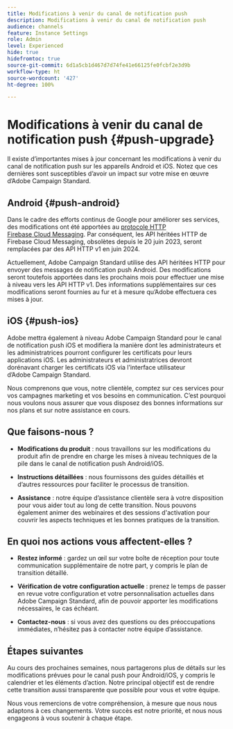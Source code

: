 ```yaml
---
title: Modifications à venir du canal de notification push
description: Modifications à venir du canal de notification push
audience: channels
feature: Instance Settings
role: Admin
level: Experienced
hide: true
hidefromtoc: true
source-git-commit: 6d1a5cb1d467d7d74fe41e66125fe0fcbf2e3d9b
workflow-type: ht
source-wordcount: '427'
ht-degree: 100%

---
```


# Modifications à venir du canal de notification push {#push-upgrade}

Il existe d’importantes mises à jour concernant les modifications à venir du canal de notification push sur les appareils Android et iOS. Notez que ces dernières sont susceptibles d’avoir un impact sur votre mise en œuvre d’Adobe Campaign Standard.

## Android {#push-android}

Dans le cadre des efforts continus de Google pour améliorer ses services, des modifications ont été apportées au [protocole HTTP Firebase Cloud Messaging](https://firebase.google.com/docs/cloud-messaging/http-server-ref). Par conséquent, les API héritées HTTP de Firebase Cloud Messaging, obsolètes depuis le 20 juin 2023, seront remplacées par des API HTTP v1 en juin 2024.

Actuellement, Adobe Campaign Standard utilise des API héritées HTTP pour envoyer des messages de notification push Android. Des modifications seront toutefois apportées dans les prochains mois pour effectuer une mise à niveau vers les API HTTP v1. Des informations supplémentaires sur ces modifications seront fournies au fur et à mesure qu’Adobe effectuera ces mises à jour.

## iOS {#push-ios}

Adobe mettra également à niveau Adobe Campaign Standard pour le canal de notification push iOS et modifiera la manière dont les administrateurs et les administratrices pourront configurer les certificats pour leurs applications iOS. Les administrateurs et administratrices devront dorénavant charger les certificats iOS via l’interface utilisateur d’Adobe Campaign Standard.

Nous comprenons que vous, notre clientèle, comptez sur ces services pour vos campagnes marketing et vos besoins en communication. C’est pourquoi nous voulons nous assurer que vous disposez des bonnes informations sur nos plans et sur notre assistance en cours.

## Que faisons-nous ?

* **Modifications du produit** : nous travaillons sur les modifications du produit afin de prendre en charge les mises à niveau techniques de la pile dans le canal de notification push Android/iOS.

* **Instructions détaillées** : nous fournissons des guides détaillés et d’autres ressources pour faciliter le processus de transition.

* **Assistance** : notre équipe d’assistance clientèle sera à votre disposition pour vous aider tout au long de cette transition. Nous pouvons également animer des webinaires et des sessions d&#39;activation pour couvrir les aspects techniques et les bonnes pratiques de la transition.

## En quoi nos actions vous affectent-elles ?

* **Restez informé** : gardez un œil sur votre boîte de réception pour toute communication supplémentaire de notre part, y compris le plan de transition détaillé.

* **Vérification de votre configuration actuelle** : prenez le temps de passer en revue votre configuration et votre personnalisation actuelles dans Adobe Campaign Standard, afin de pouvoir apporter les modifications nécessaires, le cas échéant.

* **Contactez-nous** : si vous avez des questions ou des préoccupations immédiates, n’hésitez pas à contacter notre équipe d’assistance.

## Étapes suivantes

Au cours des prochaines semaines, nous partagerons plus de détails sur les modifications prévues pour le canal push pour Android/iOS, y compris le calendrier et les éléments d’action. Notre principal objectif est de rendre cette transition aussi transparente que possible pour vous et votre équipe.

Nous vous remercions de votre compréhension, à mesure que nous nous adaptons à ces changements. Votre succès est notre priorité, et nous nous engageons à vous soutenir à chaque étape.